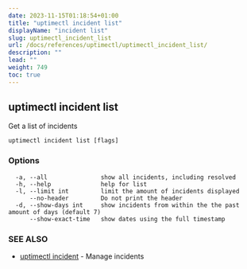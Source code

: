 ```yaml
---
date: 2023-11-15T01:18:54+01:00
title: "uptimectl incident list"
displayName: "incident list"
slug: uptimectl_incident_list
url: /docs/references/uptimectl/uptimectl_incident_list/
description: ""
lead: ""
weight: 749
toc: true
---
```

## uptimectl incident list

Get a list of incidents

```
uptimectl incident list [flags]
```

### Options

```
  -a, --all               show all incidents, including resolved
  -h, --help              help for list
  -l, --limit int         limit the amount of incidents displayed
      --no-header         Do not print the header
  -d, --show-days int     show incidents from within the the past amount of days (default 7)
      --show-exact-time   show dates using the full timestamp
```

### SEE ALSO

* [uptimectl incident](/docs/references/uptimectl/uptimectl_incident/)	 - Manage incidents

